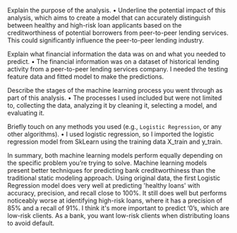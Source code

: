 Explain the purpose of the analysis.
•	Underline the potential impact of this analysis, which aims to create a model that can accurately distinguish between healthy and high-risk loan applicants based on the creditworthiness of potential borrowers from peer-to-peer lending services. This could significantly influence the peer-to-peer lending industry.

Explain what financial information the data was on and what you needed to predict.
•	The financial information was on a dataset of historical lending activity from a peer-to-peer lending services company.  I needed the testing feature data and fitted model to make the predictions.

Describe the stages of the machine learning process you went through as part of this analysis.
•	The processes I used included but were not limited to, collecting the data, analyzing it by cleaning it, selecting a model, and evaluating it.

Briefly touch on any methods you used (e.g., `Logistic Regression`, or any other algorithms).
•	I used logistic regression, so I imported the logistic regression model from SkLearn using the training data X_train and y_train.

In summary, both machine learning models perform equally depending on the specific problem you’re trying to solve. Machine learning models present better techniques for predicting bank creditworthiness than the traditional static modeling approach. Using original data, the first Logistic Regression model does very well at predicting 'healthy loans' with accuracy, precision, and recall close to 100%. It still does well but performs noticeably worse at identifying high-risk loans, where it has a precision of 85% and a recall of 91%.
I think it's more important to predict ‘0’s, which are low-risk clients. As a bank, you want low-risk clients when distributing loans to avoid default.
